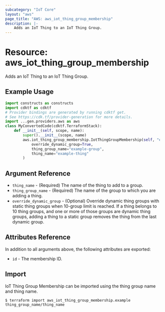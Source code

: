 ```yaml
---
subcategory: "IoT Core"
layout: "aws"
page_title: "AWS: aws_iot_thing_group_membership"
description: |-
    Adds an IoT Thing to an IoT Thing Group.
---
```


# Resource: aws_iot_thing_group_membership

Adds an IoT Thing to an IoT Thing Group.

## Example Usage

```python
import constructs as constructs
import cdktf as cdktf
# Provider bindings are generated by running cdktf get.
# See https://cdk.tf/provider-generation for more details.
import ...gen.providers.aws as aws
class MyConvertedCode(cdktf.TerraformStack):
    def __init__(self, scope, name):
        super().__init__(scope, name)
        aws.iot_thing_group_membership.IotThingGroupMembership(self, "example",
            override_dynamic_group=True,
            thing_group_name="example-group",
            thing_name="example-thing"
        )
```

## Argument Reference

* `thing_name` - (Required) The name of the thing to add to a group.
* `thing_group_name` - (Required) The name of the group to which you are adding a thing.
* `override_dynamic_group` - (Optional) Override dynamic thing groups with static thing groups when 10-group limit is reached. If a thing belongs to 10 thing groups, and one or more of those groups are dynamic thing groups, adding a thing to a static group removes the thing from the last dynamic group.

## Attributes Reference

In addition to all arguments above, the following attributes are exported:

* `id` - The membership ID.

## Import

IoT Thing Group Membership can be imported using the thing group name and thing name.

```
$ terraform import aws_iot_thing_group_membership.example thing_group_name/thing_name
```

<!-- cache-key: cdktf-0.17.0-pre.15 input-453c35f41de975afe715df76196ec8dedba4ea58995e52dc200327cc19e37978 -->